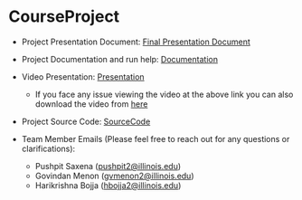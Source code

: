 # CourseProject

- Project Presentation Document: [Final Presentation Document](FinalPresentation.pdf)
- Project Documentation and run help: [Documentation](FinalProjectDocumentation.pdf)
- Video Presentation: [Presentation](https://mediaspace.illinois.edu/media/t/1_pv64reae)
  - If you face any issue viewing the video at the above link you can also download the video from [here](https://drive.google.com/file/d/1gaFszGv9hczze3W8wEAdAvLfDXuC9ntV/view?usp=sharing)
- Project Source Code: [SourceCode](source_code)

- Team Member Emails (Please feel free to reach out for any questions or clarifications):
  - Pushpit Saxena (pushpit2@illinois.edu)
  - Govindan Menon (gvmenon2@illinois.edu)
  - Harikrishna Bojja (hbojja2@illinois.edu)
